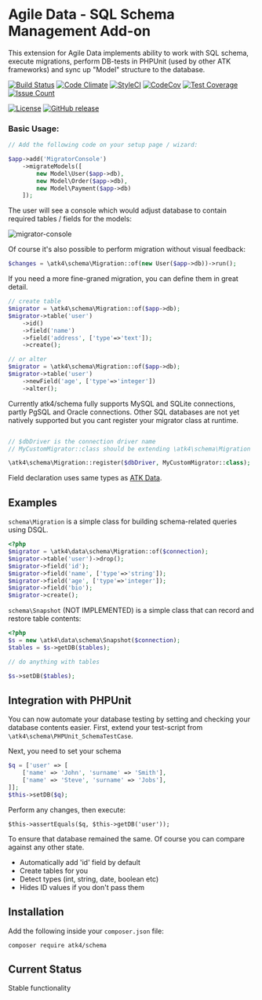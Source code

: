 # Agile Data - SQL Schema Management Add-on

This extension for Agile Data implements ability to work with SQL schema, execute migrations, perform DB-tests in PHPUnit (used by other ATK frameworks) and sync up "Model" structure to the database.

[![Build Status](https://travis-ci.org/atk4/schema.png?branch=develop)](https://travis-ci.org/atk4/schema)
[![Code Climate](https://codeclimate.com/github/atk4/schema/badges/gpa.svg)](https://codeclimate.com/github/atk4/schema)
[![StyleCI](https://styleci.io/repos/69662508/shield)](https://styleci.io/repos/69662508)
[![CodeCov](https://codecov.io/gh/atk4/schema/branch/develop/graph/badge.svg)](https://codecov.io/gh/atk4/schema)
[![Test Coverage](https://codeclimate.com/github/atk4/schema/badges/coverage.svg)](https://codeclimate.com/github/atk4/schema/coverage)
[![Issue Count](https://codeclimate.com/github/atk4/schema/badges/issue_count.svg)](https://codeclimate.com/github/atk4/schema)

[![License](https://poser.pugx.org/atk4/schema/license)](https://packagist.org/packages/atk4/schema)
[![GitHub release](https://img.shields.io/github/release/atk4/schema.svg?maxAge=2592000)](CHANGELOG.md)


### Basic Usage:

``` php
// Add the following code on your setup page / wizard:

$app->add('MigratorConsole')
    ->migrateModels([
        new Model\User($app->db), 
        new Model\Order($app->db),
        new Model\Payment($app->db)
    ]);
```

The user will see a console which would adjust database to contain required tables / fields for the models:

![migrator-console](docs/migrator-console.png)

Of course it's also possible to perform migration without visual feedback:

``` php
$changes = \atk4\schema\Migration::of(new User($app->db))->run();
```

If you need a more fine-graned migration, you can define them in great detail.

``` php
// create table
$migrator = \atk4\schema\Migration::of($app->db);
$migrator->table('user')
    ->id()
    ->field('name')
    ->field('address', ['type'=>'text']);
    ->create();

// or alter
$migrator = \atk4\schema\Migration::of($app->db);
$migrator->table('user')
    ->newField('age', ['type'=>'integer'])
    ->alter();
```

Currently atk4/schema fully supports MySQL and SQLite connections, partly PgSQL and Oracle connections.
Other SQL databases are not yet natively supported but you cant register your migrator class at runtime.

``` php

// $dbDriver is the connection driver name
// MyCustomMigrator::class should be extending \atk4\schema\Migration

\atk4\schema\Migration::register($dbDriver, MyCustomMigrator::class);

```

Field declaration uses same types as [ATK Data](https://github.com/atk4/data).

## Examples

`schema\Migration` is a simple class for building schema-related
queries using DSQL.

``` php
<?php
$migrator = \atk4\data\schema\Migration::of($connection);
$migrator->table('user')->drop();
$migrator->field('id');
$migrator->field('name', ['type'=>'string']);
$migrator->field('age', ['type'=>'integer']);
$migrator->field('bio');
$migrator->create();
```

`schema\Snapshot` (NOT IMPLEMENTED) is a simple class that can record and restore
table contents:

``` php
<?php
$s = new \atk4\data\schema\Snapshot($connection);
$tables = $s->getDB($tables);

// do anything with tables

$s->setDB($tables);
```

## Integration with PHPUnit

You can now automate your database testing by setting and checking your
database contents easier. First, extend your test-script from
`\atk4\schema\PHPUnit_SchemaTestCase`. 

Next, you need to set your schema

``` php
$q = ['user' => [
    ['name' => 'John', 'surname' => 'Smith'],
    ['name' => 'Steve', 'surname' => 'Jobs'],
]];
$this->setDB($q);
```

Perform any changes, then execute:

```
$this->assertEquals($q, $this->getDB('user'));
```

To ensure that database remained the same. Of course you can compare
against any other state. 

- Automatically add 'id' field by default
- Create tables for you
- Detect types (int, string, date, boolean etc)
- Hides ID values if you don't pass them

## Installation

Add the following inside your `composer.json` file:

``` console
composer require atk4/schema
```

## Current Status

Stable functionality

